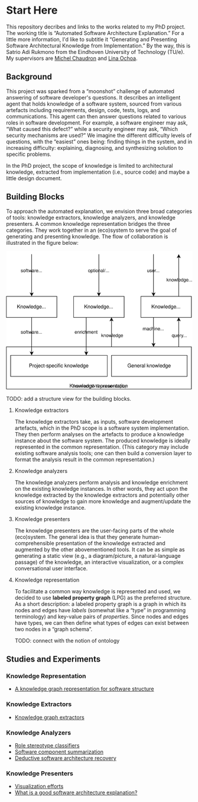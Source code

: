 # Start Here

This repository decribes and links to the works related to my PhD project. The working title is “Automated Software Architecture Explanation.” For a little more information, I'd like to subtitle it “Generating and Presenting Software Architectural Knowledge from Implementation.” By the way, this is Satrio Adi Rukmono from the Eindhoven University of Technology (TU/e). My supervisors are [Michel Chaudron](https://research.tue.nl/en/persons/michel-rv-chaudron) and [Lina Ochoa](../../../../lmove).

## Background

This project was sparked from a “moonshot” challenge of automated answering of software developer's questions. It describes an intelligent agent that holds knowledge of a software system, sourced from various artefacts including requirements, design, code, tests, logs, and communications. This agent can then answer questions related to various roles in software development. For example, a software engineer may ask, “What caused this defect?” while a security engineer may ask, “Which security mechanisms are used?” We imagine the different difficulty levels of questions, with the “easiest” ones being: finding things in the system, and in increasing difficulty: explaining, diagnosing, and synthesizing solution to specific problems.

In the PhD project, the scope of knowledge is limited to architectural knowledge, extracted from implementation (i.e., source code) and maybe a little design document.

## Building Blocks

To approach the automated explanation, we envision three broad categories of tools: knowledge extractors, knowledge analyzers, and knowledge presenters. A common knowledge representation bridges the three categories. They work together in an (eco)system to serve the goal of generating and presenting knowledge. The flow of collaboration is illustrated in the figure below:

![Building blocks.](/figures/building-blocks.svg)

TODO: add a structure view for the building blocks.

1. Knowledge extractors

    The knowledge extractors take, as inputs, software development artefacts, which in the PhD scope is a software system implementation. They then perform analyses on the artefacts to produce a knowledge instance about the software system. The produced knowledge is ideally represented in the common representation. (This category may include existing software analysis tools; one can then build a conversion layer to format the analysis result in the common representation.)

2. Knowledge analyzers

    The knowledge analyzers perform analysis and knowledge enrichment on the existing knowledge instances. In other words, they act upon the knowledge extracted by the knowledge extractors and potentially other sources of knowledge to gain more knowledge and augment/update the existing knowledge instance.

3. Knowledge presenters

    The knowledge presenters are the user-facing parts of the whole (eco)system. The general idea is that they generate human-comprehensible presentation of the knowledge extracted and augmented by the other abovementioned tools. It can be as simple as generating a static view (e.g., a diagram/picture, a natural-language passage) of the knowledge, an interactive visualization, or a complex conversational user interface.

4. Knowledge representation

    To facilitate a common way knowledge is represented and used, we decided to use **labeled property graph** (LPG) as the preferred structure. As a short description: a labeled property graph is a graph in which its nodes and edges have _labels_ (somewhat like a “type” in programming terminology) and key-value pairs of _properties_. Since nodes and edges have types, we can then define what types of edges can exist between two nodes in a “graph schema”.

   TODO: connect with the notion of ontology

## Studies and Experiments

### Knowledge Representation

- [A knowledge graph representation for software structure](/representation.md)

### Knowledge Extractors

- [Knowledge graph extractors](/extractors.md)

### Knowledge Analyzers

- [Role stereotype classifiers](/classifiers.md)
- [Software component summarization](/summarizer.md)
- [Deductive software architecture recovery](/deductive-sar.md)

### Knowledge Presenters

- [Visualization efforts](/viz.md)
- [What is a good software architecture explanation?](/expl-interviews.md)
  